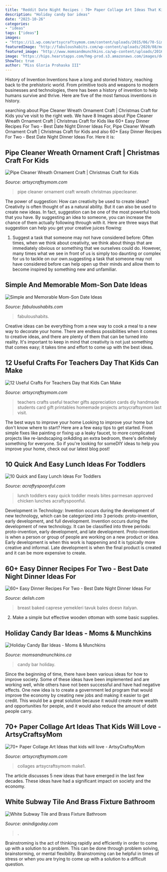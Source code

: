 ```yaml
---
title: "Reddit Date Night Recipes : 70+ Paper Collage Art Ideas That Kids Will Love"
description: "Holiday candy bar ideas"
date: "2023-10-26"
categories:
- "ideas"
tags: ["ideas"]
images:
- "https://i1.wp.com/artsycraftsymom.com/content/uploads/2015/06/70-Simple-Paper-collages-You’ll-love-to-make1.jpg?fit=700%2C989&amp;ssl=1"
featuredImage: "http://fabuloushabits.com/wp-content/uploads/2020/08/momsondate-featured.jpg"
featured_image: "http://www.momsandmunchkins.ca/wp-content/uploads/2016/12/holiday-candy-bar-17m.jpg"
image: "https://hips.hearstapps.com/hmg-prod.s3.amazonaws.com/images/delish-caprese-stuffed-chicken-pinterest-still001-1521230500.jpg?crop=1xw:1xh;center,top&amp;resize=768:*"
ShowToc: true
author: "Miss Gloria Prohaska III"
---
```



History of Invention
Inventions have a long and storied history, reaching back to the prehistoric world. From primitive tools and weapons to modern businesses and technologies, there has been a history of invention to help humans survive and thrive. Here are five of the most famous inventions in history.

	

		
searching about Pipe Cleaner Wreath Ornament Craft | Christmas Craft for Kids you've visit to the right web. We have 8 Images about Pipe Cleaner Wreath Ornament Craft | Christmas Craft for Kids like 60+ Easy Dinner Recipes For Two - Best Date Night Dinner Ideas For, Pipe Cleaner Wreath Ornament Craft | Christmas Craft for Kids and also 60+ Easy Dinner Recipes For Two - Best Date Night Dinner Ideas For. Here it is:
		
    
## Pipe Cleaner Wreath Ornament Craft | Christmas Craft For Kids

<img loading=lazy src="https://i1.wp.com/artsycraftsymom.com/content/uploads/2018/12/Pipecleaner-Wreath-Ornament-Craft-1-2.jpg?fit=952%2C680&amp;ssl=1" onerror="this.onerror=null;this.src='https://tse3.mm.bing.net/th?id=OIP.KFms3wNy_xLkQJQDpKh6rAHaFS&amp;pid=15.1';" alt="Pipe Cleaner Wreath Ornament Craft | Christmas Craft for Kids">

_Source: artsycraftsymom.com_

>pipe cleaner ornament craft wreath christmas pipecleaner. 

	

The power of suggestion: How can creativity be used to create ideas?
Creativity is often thought of as a natural ability. But it can also be used to create new ideas. In fact, suggestion can be one of the most powerful tools that you have. By suggesting an idea to someone, you can increase the chance of them actually following through with it. Here are three ways that suggestion can help you get your creative juices flowing: 
1. Suggest a task that someone may not have considered before: Often times, when we think about creativity, we think about things that are immediately obvious or something that we ourselves could do. However, many times what we see in front of us is simply too daunting or complex for us to tackle on our own.suggesting a task that someone may not have considered before can help open up their minds and allow them to become inspired by something new and unfamiliar. 

    
## Simple And Memorable Mom-Son Date Ideas

<img loading=lazy src="http://fabuloushabits.com/wp-content/uploads/2020/08/momsondate-featured.jpg" onerror="this.onerror=null;this.src='https://tse2.mm.bing.net/th?id=OIP.ivz8T6nNzjvnL2oFl6QdEQHaLH&amp;pid=15.1';" alt="Simple and Memorable Mom-Son Date Ideas">

_Source: fabuloushabits.com_

>fabuloushabits. 

	

Creative ideas can be everything from a new way to cook a meal to a new way to decorate your home. There are endless possibilities when it comes to creative ideas, and there are plenty of them that can be turned into reality. It's important to keep in mind that creativity is not just something that comes easy; it takes time and effort to come up with the best ideas.

    
## 12 Useful Crafts For Teachers Day That Kids Can Make

<img loading=lazy src="https://i0.wp.com/artsycraftsymom.com/content/uploads/2015/08/12-Useful-Crafts-For-Teachers-Day-that-Kids-Can-Make-1.jpg?fit=680%2C960&amp;ssl=1" onerror="this.onerror=null;this.src='https://tse3.mm.bing.net/th?id=OIP.2jeIpDzLZyWFoASS2r29QAHaKd&amp;pid=15.1';" alt="12 Useful Crafts For Teachers Day that Kids Can Make">

_Source: artsycraftsymom.com_

>teachers crafts useful teacher gifts appreciation cards diy handmade students card gift printables homemade projects artsycraftsymom last visit. 

	

The best ways to improve your home
Looking to improve your home but don't know where to start? Here are a few easy tips to get started. From simple fixes like painting or fixing up a leaky faucet, to more complicated projects like re-landscaping orAdding an extra bedroom, there's definitely something for everyone. So if you're looking for someDIY ideas to help you improve your home, check out our latest blog post!

    
## 10 Quick And Easy Lunch Ideas For Toddlers

<img loading=lazy src="https://acraftyspoonful.com/wp-content/uploads/2017/02/10-Quick-and-Easy-Lunch-Ideas-for-Toddlers.jpg" onerror="this.onerror=null;this.src='https://tse3.mm.bing.net/th?id=OIP.eJI_juXV074l3_RWW84f2gHaLL&amp;pid=15.1';" alt="10 Quick and Easy Lunch Ideas For Toddlers">

_Source: acraftyspoonful.com_

>lunch toddlers easy quick toddler meals bites parmesan approved chicken lunches acraftyspoonful. 

	

Development in Technology: Invention occurs during the development of new technology, which can be categorized into 3 periods: proto-invention, early development, and full development.
Invention occurs during the development of new technology. It can be classified into three periods: proto-invention, early development, and late development. Proto-invention is when a person or group of people are working on a new product or idea. Early development is when this work is happening and it is typically more creative and informal. Late development is when the final product is created and it can be more expensive to create.

    
## 60+ Easy Dinner Recipes For Two - Best Date Night Dinner Ideas For

<img loading=lazy src="https://hips.hearstapps.com/hmg-prod.s3.amazonaws.com/images/delish-caprese-stuffed-chicken-pinterest-still001-1521230500.jpg?crop=1xw:1xh;center,top&amp;resize=768:*" onerror="this.onerror=null;this.src='https://tse2.mm.bing.net/th?id=OIP.HYRmwSMqPQI1zLrpNzjqugHaLG&amp;pid=15.1';" alt="60+ Easy Dinner Recipes For Two - Best Date Night Dinner Ideas For">

_Source: delish.com_

>breast baked caprese yemekleri tavuk bales doesn italyan. 

	

2. Make a simple but effective wooden ottoman with some basic supplies.

    
## Holiday Candy Bar Ideas - Moms &amp; Munchkins

<img loading=lazy src="http://www.momsandmunchkins.ca/wp-content/uploads/2016/12/holiday-candy-bar-17m.jpg" onerror="this.onerror=null;this.src='https://tse3.mm.bing.net/th?id=OIP.wmBmRxvRyuyZjnGsv0ok1gHaLV&amp;pid=15.1';" alt="Holiday Candy Bar Ideas - Moms &amp; Munchkins">

_Source: momsandmunchkins.ca_

>candy bar holiday. 

	

Since the beginning of time, there have been various ideas for how to improve society. Some of these ideas have been implemented and are working well, while others have not been successful and have had negative effects. One new idea is to create a government led program that would improve the economy by creating new jobs and making it easier to get credit. This would be a great solution because it would create more wealth and opportunities for people, and it would also reduce the amount of debt people carry.

    
## 70+ Paper Collage Art Ideas That Kids Will Love - ArtsyCraftsyMom

<img loading=lazy src="https://i1.wp.com/artsycraftsymom.com/content/uploads/2015/06/70-Simple-Paper-collages-You’ll-love-to-make1.jpg?fit=700%2C989&amp;ssl=1" onerror="this.onerror=null;this.src='https://tse2.mm.bing.net/th?id=OIP.EAklK_tp-nr1FVEOlNZHjQHaKd&amp;pid=15.1';" alt="70+ Paper Collage Art Ideas that kids will love - ArtsyCraftsyMom">

_Source: artsycraftsymom.com_

>collages artsycraftsymom make1. 

	

The article discusses 5 new ideas that have emerged in the last few decades. These ideas have had a significant impact on society and the economy.

    
## White Subway Tile And Brass Fixture Bathroom

<img loading=lazy src="https://anindigoday.com/wp-content/uploads/2014/07/Brass-Fixtures-Bathroom-Ideas.jpg" onerror="this.onerror=null;this.src='https://tse1.mm.bing.net/th?id=OIP.OOWxXrMN8xYjlo7PqmQ6lwHaRS&amp;pid=15.1';" alt="White Subway Tile and Brass Fixture Bathroom">

_Source: anindigoday.com_

>. 

	

Brainstroming is the act of thinking rapidly and efficiently in order to come up with a solution to a problem. This can be done through problem solving, brainstorming, or mental flexibility. Brainstroming can be helpful in times of stress or when you are trying to come up with a solution to a difficult question.

